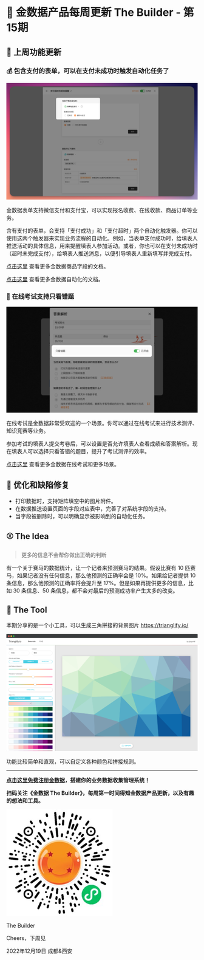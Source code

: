 # 🧩 金数据产品每周更新 The Builder - 第15期

## 🎉 上周功能更新

### 💰 包含支付的表单，可以在支付未成功时触发自动化任务了

![payment-timeout-as-automation-trigger](images/1219/payment-timeout-as-automation-trigger.png)

金数据表单支持微信支付和支付宝，可以实现报名收费、在线收款、商品订单等业务。

含有支付的表单，会支持「支付成功」和「支付超时」两个自动化触发器。你可以使用这两个触发器来实现业务流程的自动化。例如，当表单支付成功时，给填表人推送活动的具体信息，用来提醒填表人参加活动。或者，你也可以在支付未成功时（超时未完成支付），给填表人推送消息，以便引导填表人重新填写并完成支付。

[点击这里](https://jinshuju.net/help/articles/goods-field) 查看更多金数据商品字段的文档。

[点击这里](https://jinshuju.net/help/articles/automation) 查看更多金数据自动化的文档。

### 💯 在线考试支持只看错题

![view-incorrect-field-only](images/1219/view-incorrect-field-only.png)

在线考试是金数据非常受欢迎的一个场景。你可以通过在线考试来进行技术测评、知识竞赛等业务。

参加考试的填表人提交考卷后，可以设置是否允许填表人查看成绩和答案解析。现在填表人可以选择只看答错的题目，提升了考试测评的效率。

[点击这里](https://jinshuju.net/help/articles/scene#part-6542e63dedc) 查看更多金数据在线考试和更多场景。

## 🎊 优化和缺陷修复

* 打印数据时，支持矩阵填空中的图片附件。
* 在数据推送设置页面的字段对应表中，完善了对系统字段的支持。
* 当字段被删除时，可以明确显示被影响到的自动化任务。

## ⚾️ The Idea

> 更多的信息不会帮你做出正确的判断

有一个关于赛马的数据统计，让一个记者来预测赛马的结果。假设比赛有 10 匹赛马，如果记者没有任何信息，那么他预测的正确率会是 10%。如果给记者提供 10 条信息，那么他预测的正确率将会提升至 17%。但是如果再提供更多的信息，比如 30 条信息、50 条信息，都不会对最后的预测成功率产生太多的改变。

## 🎾 The Tool

本期分享的是一个小工具，可以生成三角拼接的背景图片 https://trianglify.io/

![trianglify.io](images/1219/trianglify.io.png)

功能比较简单和直观，可以自定义各种颜色和拼接规则。

---

__[点击这里免费注册金数据](https://jinshuju.net/?utm_campaign=the_builder&utm_medium=social&utm_source=github)，搭建你的业务数据收集管理系统！__

__扫码关注《金数据 The Builder》，每周第一时间得知金数据产品更新，以及有趣的想法和工具。__

![QRCode](images/miniprogram_qrcode.jpeg)

The Builder

Cheers，下周见

2022年12月19日 成都&西安
